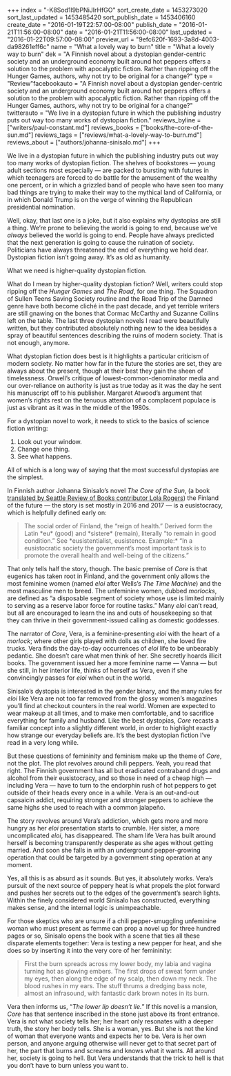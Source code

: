 +++
index = "-K8Sod1l9bPNiJIrHfGO"
sort_create_date = 1453273020
sort_last_updated = 1453485420
sort_publish_date = 1453406160
create_date = "2016-01-19T22:57:00-08:00"
publish_date = "2016-01-21T11:56:00-08:00"
date = "2016-01-21T11:56:00-08:00"
last_updated = "2016-01-22T09:57:00-08:00"
preview_url = "9efc620f-1693-3a8d-4003-da98261eff6c"
name = "What a lovely way to burn"
title = "What a lovely way to burn"
dek = "A Finnish novel about a dystopian gender-centric society and an underground economy built around hot peppers offers a solution to the problem with apocalyptic fiction. Rather than ripping off the Hunger Games, authors, why  not try to be original for a change?"
type = "Review"facebookauto = "A Finnish novel about a dystopian gender-centric society and an underground economy built around hot peppers offers a solution to the problem with apocalyptic fiction. Rather than ripping off the Hunger Games, authors, why  not try to be original for a change?"
twitterauto = "We live in a dystopian future in which the publishing industry puts out way too many works of dystopian fiction."
reviews_byline = ["writers/paul-constant.md"]
reviews_books = ["books/the-core-of-the-sun.md"]
reviews_tags = ["reviews/what-a-lovely-way-to-burn.md"]
reviews_about = ["authors/johanna-sinisalo.md"]
+++

We live in a dystopian future in which the publishing industry puts out way too many works of dystopian fiction. The shelves of bookstores — young adult sections most especially — are packed to bursting with futures in which teenagers are forced to do battle for the amusement of the wealthy one percent, or in which a grizzled band of people who have seen too many bad things are trying to make their way to the mythical land of California, or in which Donald Trump is on the verge of winning the Republican presidential nomination.

Well, okay, that last one is a joke, but it also explains why dystopias are still a thing. We’re prone to believing the world is going to end, because we’ve *always* believed the world is going to end. People have always predicted that the next generation is going to cause the ruination of society. Politicians have always threatened the end of everything we hold dear. Dystopian fiction isn’t going away. It’s as old as humanity. 

What we need is higher-quality dystopian fiction.

What do I mean by higher-quality dystopian fiction? Well, writers could stop ripping off the *Hunger Games* and *The Road*, for one thing. The Squadron of Sullen Teens Saving Society routine and the Road Trip of the Damned genre have both become cliché in the past decade, and yet terrible writers are still gnawing on the bones that Cormac McCarthy and Suzanne Collins left on the table. The last three dystopian novels I read were beautifully written, but they contributed absolutely nothing new to the idea besides a spray of beautiful sentences describing the ruins of modern society. That is not enough, anymore.  

What dystopian fiction does best is it highlights a particular criticism of modern society. No matter how far in the future the stories are set, they are always about the present, though at their best they gain the sheen of timelessness. Orwell’s critique of lowest-common-denominator media and our over-reliance on authority is just as true today as it was the day he sent his manuscript off to his publisher. Margaret Atwood’s argument that women’s rights rest on the tenuous attention of a complacent populace is just as vibrant as it was in the middle of the 1980s.

For a dystopian novel to work, it needs to stick to the basics of science fiction writing: 

1. Look out your window. 
2. Change one thing. 
3. See what happens. 

All of which is a long way of saying that the most successful dystopias are the simplest.

<div class="break"></div>

In Finnish author Johanna Sinisalo’s novel *The Core of the Sun*, (a book [translated by Seattle Review of Books contributor Lola Rogers](http://seattlereviewofbooks.com/reviews/that-is-so-weird/)) the Finland of the future — the story is set mostly in 2016 and 2017 — is a eusistocracy, which is helpfully defined early on:

<blockquote>The social order of Finland, the “reign of health.” Derived form the Latin *eu* (good) and *sistere* (remain), literally “to remain in good condition.” See *eusistentialist, eusistence. Example:* “In a eusistocratic society the government’s most important task is to promote the overall health and well-being of the citizens.”</blockquote>

That only tells half the story, though. The basic premise of *Core* is that eugenics has taken root in Finland, and the government only allows the most feminine women (named *eloi* after Wells’s *The Time Machine*) and the most masculine men to breed. The unfeminine women, dubbed *morlocks*, are defined as “a disposable segment of society whose use is limited mainly to serving as a reserve labor force for routine tasks.” Many *eloi* can’t read, but all are encouraged to learn the ins and outs of housekeeping so that they can thrive in their government-issued calling as domestic goddesses.

The narrator of *Core*, Vera, is a feminine-presenting *eloi* with the heart of a *morlock*; where other girls played with dolls as children, she loved fire trucks. Vera finds the day-to-day occurrences of *eloi* life to be unbearably pedantic. She doesn’t care what men think of her. She secretly hoards illicit books. The government issued her a more feminine name — Vanna — but she still, in her interior life, thinks of herself as Vera, even if she convincingly passes for *eloi* when out in the world.

Sinisalo’s dystopia is interested in the gender binary, and the many rules for *eloi* like Vera are not too far removed from the glossy women’s magazines you’ll find at checkout counters in the real world. Women are expected to wear makeup at all times, and to make men comfortable, and to sacrifice everything for family and husband. Like the best dystopias, *Core* recasts a familiar concept into a slightly different world, in order to highlight exactly how strange our everyday beliefs are. It’s the best dystopian fiction I’ve read in a very long while.

<div class="break"></div>

But these questions of femininity and feminism make up the theme of *Core*, not the plot. The plot revolves around chili peppers. Yeah, you read that right. The Finnish government has all but eradicated contraband drugs and alcohol from their eusistocracy, and so those in need of a cheap high — including Vera — have to turn to the endorphin rush of hot peppers to get outside of their heads every once in a while. Vera is an out-and-out capsaicin addict, requiring stronger and stronger peppers to achieve the same highs she used to reach with a common jalapeño.

The story revolves around Vera’s addiction, which gets more and more hungry as her *eloi* presentation starts to crumble. Her sister, a more uncomplicated *eloi*, has disappeared. The sham life Vera has built around herself is becoming transparently desperate as she ages without getting married. And soon she falls in with an underground pepper-growing operation that could be targeted by a government sting operation at any moment.

Yes, all this is as absurd as it sounds. But yes, it absolutely works. Vera’s pursuit of the next source of peppery heat is what propels the plot forward and pushes her secrets out to the edges of the government’s search lights. Within the finely considered world Sinisalo has constructed, everything makes sense, and the internal logic is unimpeachable.

For those skeptics who are unsure if a chili pepper-smuggling unfeminine woman who must present as femme can prop a novel up for three hundred pages or so, Sinisalo opens the book with a scene that ties all these disparate elements together: Vera is testing a new pepper for heat, and she does so by inserting it into the very core of her femininity:

<blockquote>First the burn spreads across my lower body, my labia and vagina turning hot as glowing embers. The first drops of sweat form under my eyes, then along the edge of my scalp, then down my neck. The blood rushes in my ears. The stuff thrums a dredging bass note, almost an infrasound, with fantastic dark brown notes in its burn.</blockquote>

Vera then informs us, “*The lower lip doesn’t lie.*” If this novel is a mansion, *Core* has that sentence inscribed in the stone just above its front entrance. Vera is not what society tells her; her heart only resonates with a deeper truth, the story her body tells. She is a woman, yes. But she is not the kind of woman that everyone wants and expects her to be. Vera is her own person, and anyone arguing otherwise will never get to that secret part of her, the part that burns and screams and knows what it wants. All around her, society is going to hell. But Vera understands that the trick to hell is that you don’t have to burn unless you want to. 